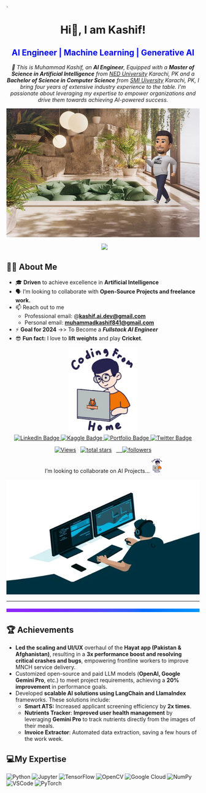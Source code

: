 .<!-- Greetings -->

<h1 align="center"> Hi👋, I am Kashif!</h1>
<h2 align="center" style="color: blue">AI Engineer | Machine Learning | Generative AI</h2>

<!-- profile statement -->
<p align="center"><i>👀 This is Muhammad Kashif, an <b>AI Engineer</b>, Equipped with a <b>Master of Science in Artificial Intelligence</b> from <a href="https://www.neduet.edu.pk/">NED University</a> Karachi, PK and a <b>Bachelor of Science in Computer Science</b> from <a href="https://smiu.edu.pk/">SMI Uiversity</a> Karachi, PK, I bring four years of extensive industry experience to the table. I'm passionate about leveraging my expertise to empower organizations and drive them towards achieving AI-powered success.</i></p>


<!-- Cover Picture -->
![Cover image](assets/cover_2.jpg)  


<!-- Typing SVG by DenverCoder1 - https://github.com/DenverCoder1/readme-typing-svg -->
<p align="center">
  <img src="https://readme-typing-svg.herokuapp.com?color=%23BD561D&duration=6000&lines=Fullstack+AI++Engineer;I+am++into+AI;Machine+Learning;Generative+AI;Natural+Language+Processing;Computer+Vision!!&center=true&width=380&height=45">
</p>


## 🙋‍♂️ About Me

<!-- - 🌱 I'm a **Data Scientist** at [Covolv.AI](https://covolv.ai). -->
- 🎓 **Driven** to achieve excellence in **Artificial Intelligence**
- 🗣️ I’m looking to collaborate with **Open-Source Projects and freelance work.**
- 📫 Reach out to me 
  - Professional email: @**kashif.ai.dev@gmail.com**
  - Personal email: **muhammadkashif841@gmail.com**
- ⚡ **Goal for 2024** ->> To Become a ***Fullstack AI Engineer***
- 😎 **Fun fact:** I love to **lift weights** and play **Cricket**.


<!-- header & Socials -->

<div id="header" align="center">
  <img src="assets/dev.webp" width="180"/>
  <div id="badges">
    <a href="https://www.linkedin.com/in/kashifm777/">
      <img src="https://img.shields.io/badge/LinkedIn-blue?style=for-the-badge&logo=linkedin&logoColor=white" alt="LinkedIn Badge"/>
    </a>
    <!-- Add kaggle, facebook, instgram as well -->
    <!-- <a href="#">
      <img src="https://img.shields.io/badge/Instagram-purple?style=for-the-badge&logo=instagram&logoColor=white" alt="Instagram Badge"/>
    </a> -->
    <!-- <a href="#">
      <img src="https://img.shields.io/badge/Facebook-blue?style=for-the-badge&logo=facebook&logoColor=white" alt="Facebook Badge"/>
    </a> -->
    <a href="https://www.kaggle.com/muhammadkashif841">
      <img src="https://img.shields.io/badge/Kaggle-green?style=for-the-badge&logo=kaggle&logoColor=white" alt="Kaggle Badge"/>
    </a>
    <a href="https://kashifm777.github.io/">
      <img src="https://img.shields.io/badge/Portfolio-yellow?style=for-the-badge&logo=website&logoColor=white" alt="Portfolio Badge"/>
    </a>
    <a href="https://twitter.com/m_kashif_ai">
      <img src="https://img.shields.io/badge/Twitter-aqua?style=for-the-badge&logo=twitter&logoColor=white" alt="Twitter Badge"/>
    </a>
  </div>


  <a href="https://github.com/kashifm777"><img alt="Views" title="GitHub profile views" src="https://komarev.com/ghpvc/?username=kashifm777&label=Profile%20Views&color=red&style=for-the-badge"/></a>
  <a href="https://github.com/kashifm777?tab=repositories&sort=stargazers"><img alt="total stars" title="Total stars on GitHub" src="https://custom-icon-badges.herokuapp.com/badge/dynamic/json?logo=star&color=55960c&labelColor=488207&label=Stars&style=for-the-badge&query=%24.stars&url=https://api.github-star-counter.workers.dev/user/kashifm777"/></a>
  <a href="https://github.com/kashifm777?tab=followers">
    <img alt="followers" title="Follow me on Github" src="https://custom-icon-badges.herokuapp.com/github/followers/kashifm777?color=236ad3&labelColor=1155ba&style=for-the-badge&logo=person-add&label=Follow&logoColor=white"/></a>

  <p>
     I’m looking to collaborate on AI Projects...
    <img src="assets/dev.webp" width="30px"/>
  </p>
</div>
<div align="center">
  <img src="assets/dev_2.gif" width="600" height="300"/>
</div>

---
<!-- Purple line divider -->
![purple-divider](assets/purple_divider.png)


<!-- Acievements -->
## 🏆 Achievements
* **Led the scaling and UI/UX** overhaul of the **Hayat app (Pakistan & Afghanistan)**, resulting in a **3x performance boost and resolving critical crashes and bugs**, empowering frontline workers to improve MNCH service delivery.
* Customized open-source and paid LLM models (**OpenAI, Google Gemini Pro**, etc.) to meet project requirements, achieving a **20% improvement** in performance goals.
* Developed **scalable AI solutions using LangChain and LlamaIndex** frameworks. These solutions include:
  * **Smart ATS:** Increased applicant screening efficiency by **2x times**.
  * **Nutrients Tracker**: **Improved user health management** by leveraging **Gemini Pro** to track nutrients directly from the images of their meals.
  * **Invoice Extractor**: Automated data extraction, saving a few hours of the work week.


## 💻My Expertise
![Python](https://www.vectorlogo.zone/logos/python/python-horizontal.svg)
![Jupyter](https://www.vectorlogo.zone/logos/jupyter/jupyter-ar21.svg)
![TensorFlow](https://www.vectorlogo.zone/logos/tensorflow/tensorflow-icon.svg)
![OpenCV](https://www.vectorlogo.zone/logos/opencv/opencv-ar21.svg)
![Google Cloud](https://www.vectorlogo.zone/logos/google_cloud/google_cloud-ar21.svg)
![NumPy](https://www.vectorlogo.zone/logos/numpy/numpy-ar21.svg)
![VSCode](https://www.vectorlogo.zone/logos/visualstudio_code/visualstudio_code-ar21.svg)
![PyTorch](https://www.vectorlogo.zone/logos/pytorch/pytorch-ar21.svg)
